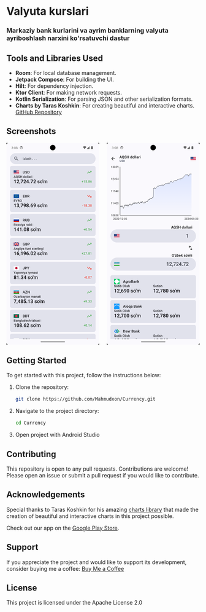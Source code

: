 # Valyuta kurslari
### Markaziy bank kurlarini va ayrim banklarning valyuta ayriboshlash narxini ko'rsatuvchi dastur

## Tools and Libraries Used

- **Room**: For local database management.
- **Jetpack Compose**: For building the UI.
- **Hilt**: For dependency injection.
- **Ktor Client**: For making network requests.
- **Kotlin Serialization**: For parsing JSON and other serialization formats.
- **Charts by Taras Koshkin**: For creating beautiful and interactive charts. [GitHub Repository](https://github.com/tehras/charts)
  
## Screenshots

<div style="display: flex; flex-direction: row;">
  <img src="https://github.com/Mahmudxon/Currency/blob/master/img/1.png" alt="Dashboard" style="width: 48%; margin-right: 4%;" />
  <img src="https://github.com/Mahmudxon/Currency/blob/master/img/2.png" alt="Transaction Chart" style="width: 48%;" />
</div>

## Getting Started

To get started with this project, follow the instructions below:

1. Clone the repository:
   ```sh
   git clone https://github.com/Mahmudxon/Currency.git
   ```
2. Navigate to the project directory:
   ```sh
   cd Currency
   ```
3. Open project with Android Studio
   
## Contributing
This repository is open to any pull requests. Contributions are welcome! Please open an issue or submit a pull request if you would like to contribute.

## Acknowledgements

Special thanks to Taras Koshkin for his amazing [charts library](https://github.com/tehras/charts) that made the creation of beautiful and interactive charts in this project possible.

Check out our app on the [Google Play Store](https://play.google.com/store/apps/details?id=uz.mahmudxon.currency).


## Support

If you appreciate the project and would like to support its development, consider buying me a coffee: [Buy Me a Coffee](https://buymeacoffee.com/mahmudxon)


## License
This project is licensed under the Apache License 2.0
